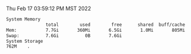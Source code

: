 Thu Feb 17 03:59:12 PM MST 2022
```bash
System Memory
               total        used        free      shared  buff/cache   available
Mem:           7.7Gi       360Mi       6.5Gi       1.0Mi       805Mi       7.1Gi
Swap:          7.6Gi          0B       7.6Gi
System Storage
762M	.
```
```bash
